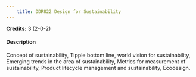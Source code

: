 ```yaml
---
    title: DDR822 Design for Sustainability
---
```

**Credits:** 3 (2-0-2)



#### Description 
Concept of sustainability, Tipple bottom line, world vision for sustainability, Emerging trends in the area of sustainability, Metrics for measurement of sustainability, Product lifecycle management and sustainability, Ecodesign.